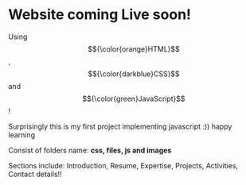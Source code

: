 # Website coming Live soon!

Using $${\color{orange}HTML}$$ , $${\color{darkblue}CSS}$$ and $${\color{green}JavaScript}$$!

Surprisingly this is my first project implementing javascript :)) happy learning

Consist of folders name: **css, files, js and images** 

Sections include: Introduction, Resume, Expertise, Projects, Activities, Contact details!!
